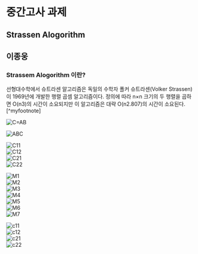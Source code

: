 # 중간고사 과제
## Strassen Alogorithm

## 이종웅


### Strassem Alogorithm 이란?

선형대수학에서 슈트라센 알고리즘은 독일의 수학자 폴커 슈트라센(Volker Strassen)이 1969년에 개발한 행렬 곱셈 알고리즘이다.
정의에 따라 n×n 크기의 두 행렬을 곱하면 O(n3)의 시간이 소요되지만 이 알고리즘은 대략 O(n2.807)의 시간이 소요된다.[\^myfootnote]


![C=AB](https://wikimedia.org/api/rest_v1/media/math/render/svg/f4c680ec4a32379114e0326ba69b179881b69e8e)  

![ABC](https://wikimedia.org/api/rest_v1/media/math/render/svg/e2948b2c6caf12770b217310b956b23abdc80380)  

![C11](https://wikimedia.org/api/rest_v1/media/math/render/svg/8d91fa79d27697a5c6551698c1a83a3d5837c57b)  
![C12](https://wikimedia.org/api/rest_v1/media/math/render/svg/a08bea24eec9422cda82e6e04af1d96fc6822038)  
![C21](https://wikimedia.org/api/rest_v1/media/math/render/svg/7adffe97db091ce8ba231352b3721bbe261985ca)  
![C22](https://wikimedia.org/api/rest_v1/media/math/render/svg/8b40ed74cf54465d8e54d09b8492e50689928313)  

![M1](https://wikimedia.org/api/rest_v1/media/math/render/svg/1e9e6268d824de7ad5010a32a1921452b264f7ee)  
![M2](https://wikimedia.org/api/rest_v1/media/math/render/svg/0d40beeba8019e378fa0ed4b6e549c44a140a9ec)  
![M3](https://wikimedia.org/api/rest_v1/media/math/render/svg/45e8e9679d33f2c66e24bd812e1e554f95bb1571)  
![M4](https://wikimedia.org/api/rest_v1/media/math/render/svg/c12df2bb70f8f09f33f1ca4b8c2d577d5850a2ee)  
![M5](https://wikimedia.org/api/rest_v1/media/math/render/svg/715adfa757b74b3ad6b4eea545c24762e4079161)  
![M6](https://wikimedia.org/api/rest_v1/media/math/render/svg/30107b9c9c99494bf75f23e84b505e5921cee46e)  
![M7](https://wikimedia.org/api/rest_v1/media/math/render/svg/9e93ef1c265be8be96209dde36230d56e139fc72)  

![c11](https://wikimedia.org/api/rest_v1/media/math/render/svg/26875b8ca1815e2c322c798faeecabe1d7836798)  
![c12](https://wikimedia.org/api/rest_v1/media/math/render/svg/e71779a8ecc64f3e1268485cf389a05cdd3e6bf8)  
![c21](https://wikimedia.org/api/rest_v1/media/math/render/svg/5853fa11f016df7eee4eb2a7ceb6137d3b3296de)  
![c22](https://wikimedia.org/api/rest_v1/media/math/render/svg/b7d7d4ee9e67e0c23f1a522787d4829072542dbb)  
